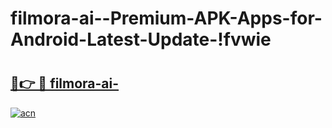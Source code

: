 # filmora-ai--Premium-APK-Apps-for-Android-Latest-Update-!fvwie

# <h2><a href="https://43bs77.esa.edu.pl?title=filmora-ai-&ref=fvwie">🔗👉 🔴 filmora-ai-</a></h2>

[![acn](https://github.com/user-attachments/assets/0f9c940e-d8b0-45ae-aac7-cd30a18b3e1c)](https://43bs77.esa.edu.pl?title=filmora-ai-&ref=fvwie)

